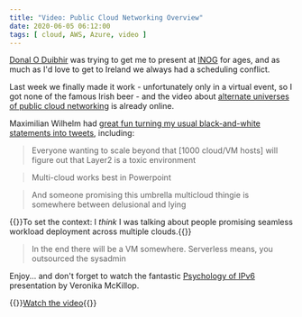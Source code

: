 ```yaml
---
title: "Video: Public Cloud Networking Overview"
date: 2020-06-05 06:12:00
tags: [ cloud, AWS, Azure, video ]
---
```

[Donal O Duibhir](https://www.linkedin.com/in/podomere/) was trying to get me to present at [INOG](https://inog.net/) for ages, and as much as I'd love to get to Ireland we always had a scheduling conflict.

Last week we finally made it work - unfortunately only in a virtual event, so I got none of the famous Irish beer - and the video about [alternate universes of public cloud networking](https://www.youtube.com/watch?v=p8mQEOvRNmE&feature=youtu.be) is already online.

Maximilian Wilhelm had [great fun turning my usual black-and-white statements into tweets](https://twitter.com/BarbarossaTM/status/1266402109274062849), including:
<!--more-->
> Everyone wanting to scale beyond that [1000 cloud/VM hosts] will figure out that Layer2 is a toxic environment

> Multi-cloud works best in Powerpoint

> And someone promising this umbrella multicloud thingie is somewhere between delusional and lying

{{<note info>}}To set the context: I _think_ I was talking about people promising seamless workload deployment across multiple clouds.{{</note>}}

> In the end there will be a VM somewhere. Serverless means, you outsourced the sysadmin

Enjoy... and don't forget to watch the fantastic [Psychology of IPv6](https://www.youtube.com/watch?v=KDy-lwtMn-I&feature=youtu.be) presentation by Veronika McKillop.

{{<jump>}}[Watch the video](https://www.youtube.com/watch?v=p8mQEOvRNmE&feature=youtu.be){{</jump>}}

